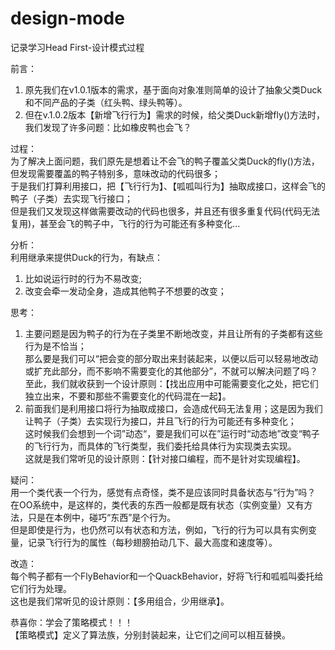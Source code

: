 # design-mode
记录学习Head First-设计模式过程

前言：<br>
1. 原先我们在v1.0.1版本的需求，基于面向对象准则简单的设计了抽象父类Duck和不同产品的子类（红头鸭、绿头鸭等）。<br>
2. 但在v.1.0.2版本【新增飞行行为】需求的时候，给父类Duck新增fly()方法时，我们发现了许多问题：比如橡皮鸭也会飞？<br>

过程：<br>
为了解决上面问题，我们原先是想着让不会飞的鸭子覆盖父类Duck的fly()方法，但发现需要覆盖的鸭子特别多，意味改动的代码很多；<br>
于是我们打算利用接口，把【飞行行为】、【呱呱叫行为】抽取成接口，这样会飞的鸭子（子类）去实现飞行接口；<br>
但是我们又发现这样做需要改动的代码也很多，并且还有很多重复代码(代码无法复用)，甚至会飞的鸭子中，飞行的行为可能还有多种变化...<br>

分析：<br>
利用继承来提供Duck的行为，有缺点：<br>
1) 比如说运行时的行为不易改变;<br>
2) 改变会牵一发动全身，造成其他鸭子不想要的改变；<br>

思考：<br>
1) 主要问题是因为鸭子的行为在子类里不断地改变，并且让所有的子类都有这些行为是不恰当；<br>
那么要是我们可以“把会变的部分取出来封装起来，以便以后可以轻易地改动或扩充此部分，而不影响不需要变化的其他部分”，不就可以解决问题了吗？<br>
至此，我们就收获到一个设计原则：【找出应用中可能需要变化之处，把它们独立出来，不要和那些不需要变化的代码混在一起】。<br>
2) 前面我们是利用接口将行为抽取成接口，会造成代码无法复用；这是因为我们让鸭子（子类）去实现行为接口，并且飞行的行为可能还有多种变化；<br>
这时候我们会想到一个词”动态“，要是我们可以在”运行时“动态地”改变“鸭子的飞行行为，而具体的飞行类型，我们委托给具体行为实现类去实现。<br>
这就是我们常听见的设计原则：【针对接口编程，而不是针对实现编程】。<br>

疑问：<br>
用一个类代表一个行为，感觉有点奇怪，类不是应该同时具备状态与“行为”吗？<br>
在OO系统中，是这样的，类代表的东西一般都是既有状态（实例变量）又有方法，只是在本例中，碰巧“东西”是个行为。<br>
但是即使是行为，也仍然可以有状态和方法，例如，飞行的行为可以具有实例变量，记录飞行行为的属性（每秒翅膀拍动几下、最大高度和速度等）。<br>

改造：<br>
每个鸭子都有一个FlyBehavior和一个QuackBehavior，好将飞行和呱呱叫委托给它们行为处理。<br>
这也是我们常听见的设计原则：【多用组合，少用继承】。<br>

恭喜你：学会了策略模式！！！<br>
【策略模式】定义了算法族，分别封装起来，让它们之间可以相互替换。<br>

